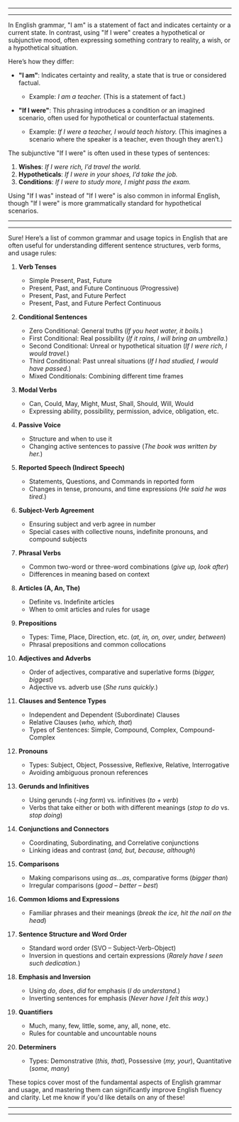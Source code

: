




---
---


In English grammar, "I am" is a statement of fact and indicates certainty or a current state. In contrast, using "If I were" creates a hypothetical or subjunctive mood, often expressing something contrary to reality, a wish, or a hypothetical situation.

Here’s how they differ:

- **"I am"**: Indicates certainty and reality, a state that is true or considered factual.
  - Example: *I am a teacher.* (This is a statement of fact.)

- **"If I were"**: This phrasing introduces a condition or an imagined scenario, often used for hypothetical or counterfactual statements.
  - Example: *If I were a teacher, I would teach history.* (This imagines a scenario where the speaker is a teacher, even though they aren’t.)

The subjunctive "If I were" is often used in these types of sentences:

1. **Wishes**: *If I were rich, I’d travel the world.*
2. **Hypotheticals**: *If I were in your shoes, I’d take the job.*
3. **Conditions**: *If I were to study more, I might pass the exam.*

Using "If I was" instead of "If I were" is also common in informal English, though "If I were" is more grammatically standard for hypothetical scenarios.



---
---

Sure! Here’s a list of common grammar and usage topics in English that are often useful for understanding different sentence structures, verb forms, and usage rules:

1. **Verb Tenses**  
   - Simple Present, Past, Future
   - Present, Past, and Future Continuous (Progressive)
   - Present, Past, and Future Perfect
   - Present, Past, and Future Perfect Continuous

2. **Conditional Sentences**  
   - Zero Conditional: General truths (*If you heat water, it boils.*)
   - First Conditional: Real possibility (*If it rains, I will bring an umbrella.*)
   - Second Conditional: Unreal or hypothetical situation (*If I were rich, I would travel.*)
   - Third Conditional: Past unreal situations (*If I had studied, I would have passed.*)
   - Mixed Conditionals: Combining different time frames

3. **Modal Verbs**  
   - Can, Could, May, Might, Must, Shall, Should, Will, Would
   - Expressing ability, possibility, permission, advice, obligation, etc.

4. **Passive Voice**  
   - Structure and when to use it
   - Changing active sentences to passive (*The book was written by her.*)

5. **Reported Speech (Indirect Speech)**  
   - Statements, Questions, and Commands in reported form
   - Changes in tense, pronouns, and time expressions (*He said he was tired.*)

6. **Subject-Verb Agreement**  
   - Ensuring subject and verb agree in number
   - Special cases with collective nouns, indefinite pronouns, and compound subjects

7. **Phrasal Verbs**  
   - Common two-word or three-word combinations (*give up, look after*)
   - Differences in meaning based on context

8. **Articles (A, An, The)**  
   - Definite vs. Indefinite articles
   - When to omit articles and rules for usage

9. **Prepositions**  
   - Types: Time, Place, Direction, etc. (*at, in, on, over, under, between*)
   - Phrasal prepositions and common collocations

10. **Adjectives and Adverbs**  
    - Order of adjectives, comparative and superlative forms (*bigger, biggest*)
    - Adjective vs. adverb use (*She runs quickly.*)

11. **Clauses and Sentence Types**  
    - Independent and Dependent (Subordinate) Clauses
    - Relative Clauses (*who, which, that*)
    - Types of Sentences: Simple, Compound, Complex, Compound-Complex

12. **Pronouns**  
    - Types: Subject, Object, Possessive, Reflexive, Relative, Interrogative
    - Avoiding ambiguous pronoun references

13. **Gerunds and Infinitives**  
    - Using gerunds (*-ing form*) vs. infinitives (*to + verb*)
    - Verbs that take either or both with different meanings (*stop to do* vs. *stop doing*)

14. **Conjunctions and Connectors**  
    - Coordinating, Subordinating, and Correlative conjunctions
    - Linking ideas and contrast (*and, but, because, although*)

15. **Comparisons**  
    - Making comparisons using *as...as*, comparative forms (*bigger than*)
    - Irregular comparisons (*good – better – best*)

16. **Common Idioms and Expressions**  
    - Familiar phrases and their meanings (*break the ice, hit the nail on the head*)

17. **Sentence Structure and Word Order**  
    - Standard word order (SVO – Subject-Verb-Object)
    - Inversion in questions and certain expressions (*Rarely have I seen such dedication.*)

18. **Emphasis and Inversion**  
    - Using *do*, *does*, *did* for emphasis (*I do understand.*)
    - Inverting sentences for emphasis (*Never have I felt this way.*)

19. **Quantifiers**  
    - Much, many, few, little, some, any, all, none, etc.
    - Rules for countable and uncountable nouns

20. **Determiners**  
    - Types: Demonstrative (*this, that*), Possessive (*my, your*), Quantitative (*some, many*)

These topics cover most of the fundamental aspects of English grammar and usage, and mastering them can significantly improve English fluency and clarity. Let me know if you'd like details on any of these!


---
---
